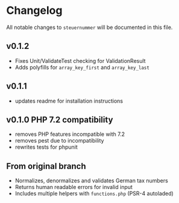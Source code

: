# Changelog

All notable changes to `steuernummer` will be documented in this file.

## v0.1.2

- Fixes Unit/ValidateTest checking for ValidationResult
- Adds polyfills for `array_key_first` and `array_key_last`

## v0.1.1 

- updates readme for installation instructions

## v0.1.0 PHP 7.2 compatibility

- removes PHP features incompatible with 7.2
- removes pest due to incompatibility
- rewrites tests for phpunit

## From original branch

- Normalizes, denormalizes and validates German tax numbers
- Returns human readable errors for invalid input
- Includes multiple helpers with `functions.php` (PSR-4 autoladed)
